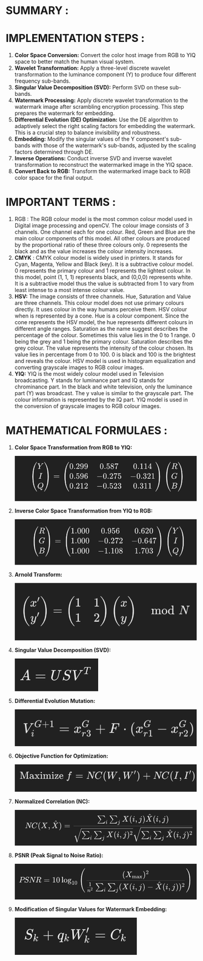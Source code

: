 # SUMMARY :

# IMPLEMENTATION STEPS :

1. **Color Space Conversion:** Convert the color host image from RGB to YIQ space to better match the human visual system.
2. **Wavelet Transformation:** Apply a three-level discrete wavelet transformation to the luminance component (Y) to produce four different frequency sub-bands.
3. **Singular Value Decomposition (SVD):** Perform SVD on these sub-bands.
4. **Watermark Processing:** Apply discrete wavelet transformation to the watermark image after scrambling encryption processing. This step prepares the watermark for embedding.
5. **Differential Evolution (DE) Optimization:** Use the DE algorithm to adaptively select the right scaling factors for embedding the watermark. This is a crucial step to balance invisibility and robustness.
6. **Embedding:** Modify the singular values of the Y component's sub-bands with those of the watermark's sub-bands, adjusted by the scaling factors determined through DE.
7. **Inverse Operations:** Conduct inverse SVD and inverse wavelet transformation to reconstruct the watermarked image in the YIQ space.
8. **Convert Back to RGB:** Transform the watermarked image back to RGB color space for the final output.

# IMPORTANT TERMS :

1. RGB : The RGB colour model is the most common colour model used in Digital image processing and openCV. The colour image consists of 3 channels. One channel each for one colour. Red, Green and Blue are the main colour components of this model. All other colours are produced by the proportional ratio of these three colours only. 0 represents the black and as the value increases the colour intensity increases.
2. **CMYK** : CMYK colour model is widely used in printers. It stands for Cyan, Magenta, Yellow and Black (key). It is a subtractive colour model. 0 represents the primary colour and 1 represents the lightest colour. In this model, point (1, 1, 1) represents black, and (0,0,0) represents white. It is a subtractive model thus the value is subtracted from 1 to vary from least intense to a most intense colour value.
3. **HSV:** The image consists of three channels. Hue, Saturation and Value are three channels. This colour model does not use primary colours directly. It uses colour in the way humans perceive them. HSV colour when is represented by a cone. Hue is a colour component. Since the cone represents the HSV model, the hue represents different colours in different angle ranges. Saturation as the name suggest describes the percentage of the colour. Sometimes this value lies in the 0 to 1 range. 0 being the grey and 1 being the primary colour. Saturation describes the grey colour. The value represents the intensity of the colour chosen. Its value lies in percentage from 0 to 100. 0 is black and 100 is the brightest and reveals the colour. HSV model is used in histogram equalization and converting grayscale images to RGB colour images.
4. **YIQ:** YIQ is the most widely colour model used in Television broadcasting. Y stands for luminance part and IQ stands for chrominance part. In the black and white television, only the luminance part (Y) was broadcast. The y value is similar to the grayscale part. The colour information is represented by the IQ part. YIQ model is used in the conversion of grayscale images to RGB colour images.

# MATHEMATICAL FORMULAES :

1. **Color Space Transformation from RGB to YIQ:**

   ![1712555754564](image/README/1712555754564.png)

2. **Inverse Color Space Transformation from YIQ to RGB:**

   ![1712555795124](image/README/1712555795124.png)

3. **Arnold Transform:**

   ![1712555840484](image/README/1712555840484.png)

4. **Singular Value Decomposition (SVD):**

   ![1712555892724](image/README/1712555892724.png)

5. **Differential Evolution Mutation:**

   ![1712555934553](image/README/1712555934553.png)

6. **Objective Function for Optimization:**

   ![1712555964240](image/README/1712555964240.png)

7. **Normalized Correlation (NC):**

   ![1712556001048](image/README/1712556001048.png)

8. **PSNR (Peak Signal to Noise Ratio):**

   ![1712556031724](image/README/1712556031724.png)

9. **Modification of Singular Values for Watermark Embedding:**

   ![1712556067906](image/README/1712556067906.png)
